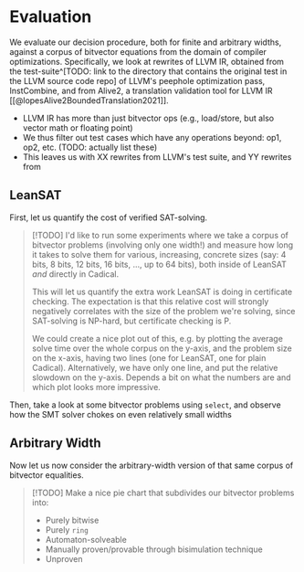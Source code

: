 # Evaluation

We evaluate our decision procedure, both for finite and arbitrary widths, against a corpus of bitvector equations from the domain of compiler optimizations. Specifically, we look at rewrites of LLVM IR, obtained from the test-suite^[TODO: link to the directory that contains the original test in the LLVM source code repo] of LLVM's peephole optimization pass, InstCombine, and from Alive2, a translation validation tool for LLVM IR [[@lopesAlive2BoundedTranslation2021]].

* LLVM IR has more than just bitvector ops (e.g., load/store, but also vector math or floating point)
* We thus filter out test cases which have any operations beyond: op1, op2, etc. (TODO: actually list these)
* This leaves us with XX rewrites from LLVM's test suite, and YY rewrites from

## LeanSAT
First, let us quantify the cost of verified SAT-solving.
>[!TODO]
>I'd like to run some experiments where we take a corpus of bitvector problems (involving only one width!) and measure how long it takes to solve them for various, increasing, concrete sizes (say: 4 bits, 8 bits, 12 bits, 16 bits, ..., up to 64 bits), both inside of LeanSAT *and* directly in Cadical.
>
>This will let us quantify the extra work LeanSAT is doing in certificate checking. The expectation is that this relative cost will strongly negatively correlates with the size of the problem we're solving, since SAT-solving is NP-hard, but certificate checking is P. 
>
>We could create a nice plot out of this, e.g. by plotting the average solve time over the whole corpus on the y-axis, and the problem size on the x-axis, having two lines (one for LeanSAT, one for plain Cadical).
>Alternatively, we have only one line, and put the relative slowdown on the y-axis. Depends a bit on what the numbers are and which plot looks more impressive.

Then, take a look at some bitvector problems using `select`, and observe how the SMT solver chokes on even relatively small widths



## Arbitrary Width
Now let us now consider the arbitrary-width version of that same corpus of bitvector equalities.

>[!TODO]
>Make a nice pie chart that subdivides our bitvector problems into:
>- Purely bitwise
>- Purely `ring`
>- Automaton-solveable
>- Manually proven/provable through bisimulation technique
>- Unproven






